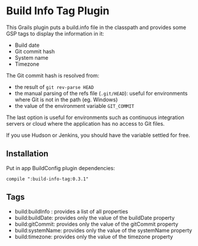 Build Info Tag Plugin
=====================

This Grails plugin puts a build.info file in the classpath and provides some GSP tags to display
the information in it:

* Build date
* Git commit hash
* System name
* Timezone

The Git commit hash is resolved from:

* the result of `git rev-parse HEAD`
* the manual parsing of the refs file (`.git/HEAD`): useful for environments where Git is not in the path (eg. Windows)
* the value of the environment variable `GIT_COMMIT`

The last option is useful for environments such as continuous integration servers or cloud where the application has no access to Git files.

If you use Hudson or Jenkins, you should have the variable settled for free.

    
## Installation

Put in app BuildConfig plugin dependencies:

    compile ":build-info-tag:0.3.1"

## Tags

* build:buildInfo : provides a list of all properties
* build:buildDate: provides only the value of the buildDate property
* build:gitCommit: provides only the value of the gitCommit property
* build:systemName: provides only the value of the systemName property
* build:timezone: provides only the value of the timezone property

